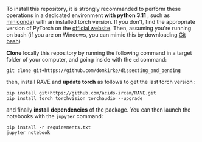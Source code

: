 

To install this repository, it is strongly recommanded to perform these operations in a dedicated environment **with python 3.11** , such as [miniconda](https://docs.anaconda.com/miniconda/install/)) with an installed torch version. If you don't, find the appropriate version of PyTorch on the [official website](https://pytorch.org/). Then, assuming you're running on bash (if you are on Windows, you can mimic this by downloading [Git bash]())

**Clone** locally this repository by running the following command in a target folder of your computer, and going inside with the `cd` command: 
```
git clone git+https://github.com/domkirke/dissecting_and_bending
```

then, install RAVE and  **update torch** as follows to get the last torch version :  
```
pip install git+https://github.com/acids-ircam/RAVE.git 
pip install torch torchvision torchaudio --upgrade
```

and finally **install dependencies** of the package. You can then launch the notebooks with the `jupyter` command: 
```
pip install -r requirements.txt
jupyter notebook 
```